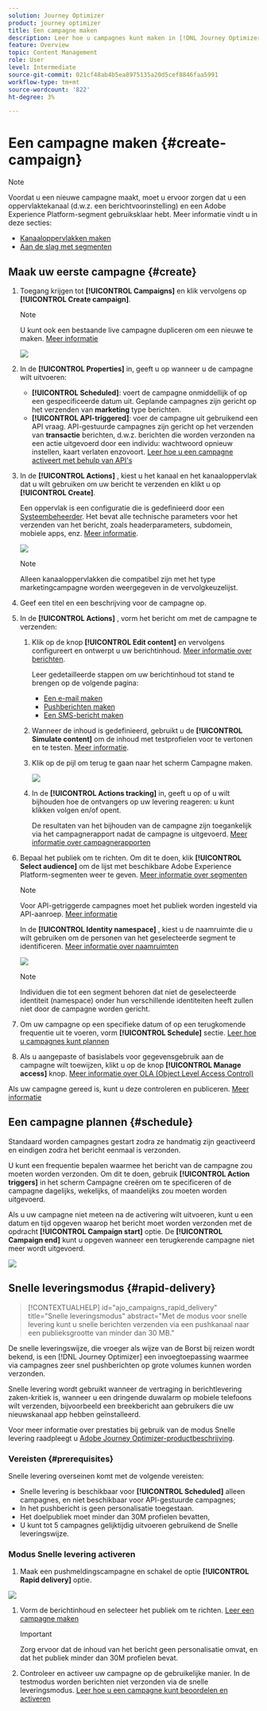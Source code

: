 ```yaml
---
solution: Journey Optimizer
product: journey optimizer
title: Een campagne maken
description: Leer hoe u campagnes kunt maken in [!DNL Journey Optimizer]
feature: Overview
topic: Content Management
role: User
level: Intermediate
source-git-commit: 021cf48ab4b5ea8975135a20d5cef8846faa5991
workflow-type: tm+mt
source-wordcount: '822'
ht-degree: 3%

---
```


# Een campagne maken {#create-campaign}

>[!NOTE]
>
>Voordat u een nieuwe campagne maakt, moet u ervoor zorgen dat u een oppervlaktekanaal (d.w.z. een berichtvoorinstelling) en een Adobe Experience Platform-segment gebruiksklaar hebt. Meer informatie vindt u in deze secties:
>
>* [Kanaaloppervlakken maken](../configuration/channel-surfaces.md)
>* [Aan de slag met segmenten](../segment/about-segments.md)


## Maak uw eerste campagne {#create}

1. Toegang krijgen tot **[!UICONTROL Campaigns]** en klik vervolgens op **[!UICONTROL Create campaign]**.

   >[!NOTE]
   >
   >U kunt ook een bestaande live campagne dupliceren om een nieuwe te maken. [Meer informatie](modify-stop-campaign.md#duplicate)

   ![](assets/create-campaign.png)

1. In de **[!UICONTROL Properties]** in, geeft u op wanneer u de campagne wilt uitvoeren:

   * **[!UICONTROL Scheduled]**: voert de campagne onmiddellijk of op een gespecificeerde datum uit. Geplande campagnes zijn gericht op het verzenden van **marketing** type berichten.
   * **[!UICONTROL API-triggered]**: voer de campagne uit gebruikend een API vraag. API-gestuurde campagnes zijn gericht op het verzenden van **transactie** berichten, d.w.z. berichten die worden verzonden na een actie uitgevoerd door een individu: wachtwoord opnieuw instellen, kaart verlaten enzovoort. [Leer hoe u een campagne activeert met behulp van API&#39;s](api-triggered-campaigns.md)

1. In de **[!UICONTROL Actions]** , kiest u het kanaal en het kanaaloppervlak dat u wilt gebruiken om uw bericht te verzenden en klikt u op **[!UICONTROL Create]**.

   Een oppervlak is een configuratie die is gedefinieerd door een [Systeembeheerder](../start/path/administrator.md). Het bevat alle technische parameters voor het verzenden van het bericht, zoals headerparameters, subdomein, mobiele apps, enz. [Meer informatie](../configuration/channel-surfaces.md).

   ![](assets/create-campaign-action.png)

   >[!NOTE]
   >
   >Alleen kanaaloppervlakken die compatibel zijn met het type marketingcampagne worden weergegeven in de vervolgkeuzelijst.

1. Geef een titel en een beschrijving voor de campagne op.

   <!--To test the content of your message, toggle the **[!UICONTROL Content experiment]** option on. This allows you to test multiple variables of a delivery on populations samples, in order to define which treatment has the biggest impact on the targeted population.[Learn more about content experiment](../campaigns/content-experiment.md).-->

1. In de **[!UICONTROL Actions]** , vorm het bericht om met de campagne te verzenden:

   1. Klik op de knop **[!UICONTROL Edit content]** en vervolgens configureert en ontwerpt u uw berichtinhoud. [Meer informatie over berichten](../messages/get-started-content.md).

      Leer gedetailleerde stappen om uw berichtinhoud tot stand te brengen op de volgende pagina:

      * [Een e-mail maken](../messages/create-email.md)
      * [Pushberichten maken](../messages/create-push.md)
      * [Een SMS-bericht maken](../messages/create-sms.md)
   1. Wanneer de inhoud is gedefinieerd, gebruikt u de **[!UICONTROL Simulate content]** om de inhoud met testprofielen voor te vertonen en te testen. [Meer informatie](../design/preview.md).

   1. Klik op de pijl om terug te gaan naar het scherm Campagne maken.

      ![](assets/create-campaign-design.png)

   1. In de **[!UICONTROL Actions tracking]** in, geeft u op of u wilt bijhouden hoe de ontvangers op uw levering reageren: u kunt klikken volgen en/of opent.

      De resultaten van het bijhouden van de campagne zijn toegankelijk via het campagnerapport nadat de campagne is uitgevoerd. [Meer informatie over campagnerapporten](../reports/campaign-global-report.md)


1. Bepaal het publiek om te richten. Om dit te doen, klik **[!UICONTROL Select audience]** om de lijst met beschikbare Adobe Experience Platform-segmenten weer te geven. [Meer informatie over segmenten](../segment/about-segments.md)

   >[!NOTE]
   >
   >Voor API-getriggerde campagnes moet het publiek worden ingesteld via API-aanroep. [Meer informatie](api-triggered-campaigns.md)

   In de **[!UICONTROL Identity namespace]** , kiest u de naamruimte die u wilt gebruiken om de personen van het geselecteerde segment te identificeren. [Meer informatie over naamruimten](../event/about-creating.md#select-the-namespace)

   ![](assets/create-campaign-namespace.png)

   >[!NOTE]
   >
   >Individuen die tot een segment behoren dat niet de geselecteerde identiteit (namespace) onder hun verschillende identiteiten heeft zullen niet door de campagne worden gericht.

   <!--If you are are creating an API-triggered campaign, the **[!UICONTROL cURL request]** section allows you to retrieve the **[!UICONTROL Campaign ID]** to use in the API call. [Learn more](api-triggered-campaigns.md)-->

1. Om uw campagne op een specifieke datum of op een terugkomende frequentie uit te voeren, vorm **[!UICONTROL Schedule]** sectie. [Leer hoe u campagnes kunt plannen](#schedule)

1. Als u aangepaste of basislabels voor gegevensgebruik aan de campagne wilt toewijzen, klikt u op de knop **[!UICONTROL Manage access]** knop. [Meer informatie over OLA (Object Level Access Control)](../administration/object-based-access.md)

Als uw campagne gereed is, kunt u deze controleren en publiceren. [Meer informatie](#review-activate)

## Een campagne plannen {#schedule}

Standaard worden campagnes gestart zodra ze handmatig zijn geactiveerd en eindigen zodra het bericht eenmaal is verzonden.

U kunt een frequentie bepalen waarmee het bericht van de campagne zou moeten worden verzonden. Om dit te doen, gebruik **[!UICONTROL Action triggers]** in het scherm Campagne creëren om te specificeren of de campagne dagelijks, wekelijks, of maandelijks zou moeten worden uitgevoerd.

Als u uw campagne niet meteen na de activering wilt uitvoeren, kunt u een datum en tijd opgeven waarop het bericht moet worden verzonden met de opdracht **[!UICONTROL Campaign start]** optie. De  **[!UICONTROL Campaign end]** kunt u opgeven wanneer een terugkerende campagne niet meer wordt uitgevoerd.

![](assets/create-campaign-schedule.png)

## Snelle leveringsmodus {#rapid-delivery}

>[!CONTEXTUALHELP]
>id="ajo_campaigns_rapid_delivery"
>title="Snelle leveringsmodus"
>abstract="Met de modus voor snelle levering kunt u snelle berichten verzenden via een pushkanaal naar een publieksgrootte van minder dan 30 MB."

De snelle leveringswijze, die vroeger als wijze van de Borst bij reizen wordt bekend, is een [!DNL Journey Optimizer] een invoegtoepassing waarmee via campagnes zeer snel pushberichten op grote volumes kunnen worden verzonden.

Snelle levering wordt gebruikt wanneer de vertraging in berichtlevering zaken-kritiek is, wanneer u een dringende duwalarm op mobiele telefoons wilt verzenden, bijvoorbeeld een breekbericht aan gebruikers die uw nieuwskanaal app hebben geïnstalleerd.

Voor meer informatie over prestaties bij gebruik van de modus Snelle levering raadpleegt u [Adobe Journey Optimizer-productbeschrijving](https://helpx.adobe.com/legal/product-descriptions/adobe-journey-optimizer.html).

### Vereisten {#prerequisites}

Snelle levering overseinen komt met de volgende vereisten:

* Snelle levering is beschikbaar voor **[!UICONTROL Scheduled]** alleen campagnes, en niet beschikbaar voor API-gestuurde campagnes;
* In het pushbericht is geen personalisatie toegestaan.
* Het doelpubliek moet minder dan 30M profielen bevatten,
* U kunt tot 5 campagnes gelijktijdig uitvoeren gebruikend de Snelle leveringswijze.

### Modus Snelle levering activeren

1. Maak een pushmeldingscampagne en schakel de optie **[!UICONTROL Rapid delivery]** optie.

![](assets/create-campaign-burst.png)

1. Vorm de berichtinhoud en selecteer het publiek om te richten. [Leer een campagne maken](#create)

   >[!IMPORTANT]
   >
   >Zorg ervoor dat de inhoud van het bericht geen personalisatie omvat, en dat het publiek minder dan 30M profielen bevat.

1. Controleer en activeer uw campagne op de gebruikelijke manier. In de testmodus worden berichten niet verzonden via de snelle leveringsmodus. [Leer hoe u een campagne kunt beoordelen en activeren](review-activate-campaign.md)
